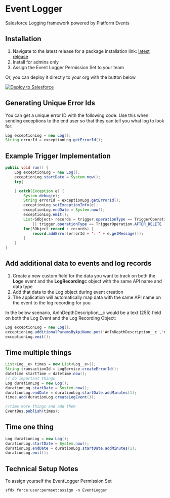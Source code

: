 # Event Logger

Salesforce Logging framework powered by Platform Events

## Installation

1. Navigate to the latest release for a package installation link: [latest release](https://github.com/dmgerow/sfdc-event-logging/releases/latest)
2. Install for admins only
3. Assign the Event Logger Permission Set to your team

Or, you can deploy it directly to your org with the button below

<a href="https://githubsfdeploy.herokuapp.com?owner=dmgerow&repo=sfdc-event-logging&ref=main">
<img alt="Deploy to Salesforce"
          src="https://raw.githubusercontent.com/afawcett/githubsfdeploy/master/deploy.png">
</a>

## Generating Unique Error Ids

You can get a unique error ID with the following code. Use this when sending exceptions to the end user so that they can tell you what log to look for:

```java
Log exceptionLog = new Log();
String errorId = exceptionLog.getErrorId();
```

## Example Trigger Implementation

```java
public void run() {
    Log exceptionLog = new Log();
    exceptionLog.startDate = System.now();
    try{

    } catch(Exception e) {
        System.debug(e);
        String errorId = exceptionLog.getErrorId();
        exceptionLog.setExceptionInfo(e);
        exceptionLog.endDate = System.now();
        exceptionLog.emit();
        List<SObject> records = trigger.operationType == TriggerOperation.BEFORE_DELETE
            || trigger.operationType == TriggerOperation.AFTER_DELETE ? trigger.old : trigger.new;
        for(SObject record : records) {
            record.addError(errorId + ': ' + e.getMessage());
        }
    }
}
```

## Add additional data to events and log records

1. Create a new custom field for the data you want to track on both the **Log**e event and the **LogRecording**c object with the same API name and data type
2. Add that data to the Log object during event creation
3. The application will automatically map data with the same API name on the event to the log recording for you

In the below scenario, AnInDepthDescription\_\_c would be a text (255) field on both the Log Event and the Log Recording Object:

```java
Log exceptionLog = new Log();
exceptionLog.additionalParamsByApiName.put('AnInDepthDescription__c','not sure why it broke but it did');
exceptionLog.emit();
```

## Time multiple things

```java
List<Log__e> times = new List<Log__e>();
String transactionId = LogService.createErrorId();
datetime startTime = datetime.now();
// do important things
Log durationLog = new Log();
durationLog.startDate = System.now();
durationLog.endDate = durationLog.startDate.addMinutes(1);
times.add(durationLog.createLogEvent());

//time more things and add them
EventBus.publish(times);

```

## Time one thing

```java
Log durationLog = new Log();
durationLog.startDate = System.now();
durationLog.endDate = durationLog.startDate.addMinutes(1);
durationLog.emit();
```

## Technical Setup Notes

To assign yourself the EventLogger Permission Set

`sfdx force:user:permset:assign -n EventLogger`
